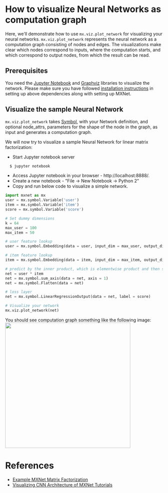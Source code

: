 <!---
  Licensed to the Apache Software Foundation (ASF) under one
  or more contributor license agreements.  See the NOTICE file
  distributed with this work for additional information
  regarding copyright ownership.  The ASF licenses this file
  to you under the Apache License, Version 2.0 (the
  "License"); you may not use this file except in compliance
  with the License.  You may obtain a copy of the License at

    http://www.apache.org/licenses/LICENSE-2.0

  Unless required by applicable law or agreed to in writing,
  software distributed under the License is distributed on an
  "AS IS" BASIS, WITHOUT WARRANTIES OR CONDITIONS OF ANY
  KIND, either express or implied.  See the License for the
  specific language governing permissions and limitations
  under the License.
-->

# How to visualize Neural Networks as computation graph

Here, we'll demonstrate how to use ```mx.viz.plot_network```
for visualizing your neural networks. ```mx.viz.plot_network```
represents the neural network as a computation graph consisting of nodes and edges.
The visualizations make clear which nodes correspond to inputs,
where the computation starts,
and which correspond to output nodes,
from which the result can be read.

## Prerequisites
You need the [Jupyter Notebook](http://jupyter.readthedocs.io/en/latest/)
and [Graphviz](http://www.graphviz.org/) libraries to visualize the network.
Please make sure you have followed [installation instructions](http://mxnet.io/install/index.html)
in setting up above dependencies along with setting up MXNet.

## Visualize the sample Neural Network

```mx.viz.plot_network``` takes [Symbol](http://mxnet.io/api/python/symbol/symbol.html), with your Network definition, and optional node_attrs, parameters for the shape of the node in the graph,  as input and generates a computation graph.

We will now try to visualize a sample Neural Network for linear matrix factorization:
- Start Jupyter notebook server
```bash
  $ jupyter notebook
```
- Access Jupyter notebook in your browser - http://localhost:8888/.
- Create a new notebook - "File -> New Notebook -> Python 2"
- Copy and run below code to visualize a simple network.

```python
import mxnet as mx
user = mx.symbol.Variable('user')
item = mx.symbol.Variable('item')
score = mx.symbol.Variable('score')

# Set dummy dimensions
k = 64
max_user = 100
max_item = 50

# user feature lookup
user = mx.symbol.Embedding(data = user, input_dim = max_user, output_dim = k)

# item feature lookup
item = mx.symbol.Embedding(data = item, input_dim = max_item, output_dim = k)

# predict by the inner product, which is elementwise product and then sum
net = user * item
net = mx.symbol.sum_axis(data = net, axis = 1)
net = mx.symbol.Flatten(data = net)

# loss layer
net = mx.symbol.LinearRegressionOutput(data = net, label = score)

# Visualize your network
mx.viz.plot_network(net)
```
You should see computation graph something like the following image:
<img src=https://raw.githubusercontent.com/dmlc/web-data/master/mxnet/image/SampleNetworkVisualization.png
width=400/>

# References
* [Example MXNet Matrix Factorization](https://github.com/dmlc/mxnet/blob/master/example/recommenders/demo1-MF.ipynb)
* [Visualizing CNN Architecture of MXNet Tutorials](http://josephpcohen.com/w/visualizing-cnn-architectures-side-by-side-with-mxnet/)
